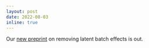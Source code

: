 ```yaml
---
layout: post
date: 2022-08-03 
inline: true
---
```


Our [new preprint](https://www.biorxiv.org/content/10.1101/2022.08.01.502396v1) on removing latent batch effects is out. 